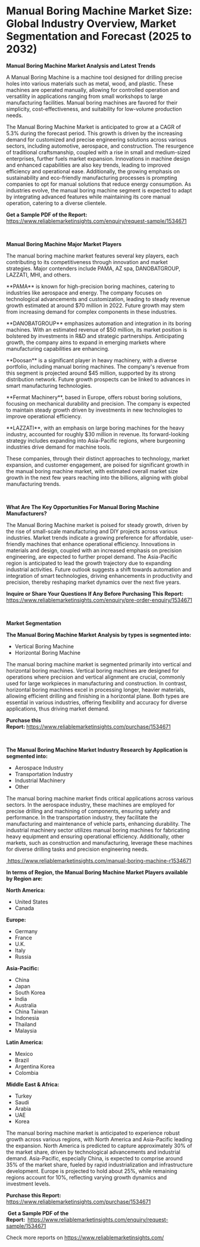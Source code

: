 <p><h1>Manual Boring Machine Market Size: Global Industry Overview, Market Segmentation and Forecast (2025 to 2032)</h1></p><p><strong>Manual Boring Machine Market Analysis and Latest Trends</strong></p>
<p><p>A Manual Boring Machine is a machine tool designed for drilling precise holes into various materials such as metal, wood, and plastic. These machines are operated manually, allowing for controlled operation and versatility in applications ranging from small workshops to large manufacturing facilities. Manual boring machines are favored for their simplicity, cost-effectiveness, and suitability for low-volume production needs.</p><p>The Manual Boring Machine Market is anticipated to grow at a CAGR of 5.3% during the forecast period. This growth is driven by the increasing demand for customized and precise engineering solutions across various sectors, including automotive, aerospace, and construction. The resurgence of traditional craftsmanship, coupled with a rise in small and medium-sized enterprises, further fuels market expansion. Innovations in machine design and enhanced capabilities are also key trends, leading to improved efficiency and operational ease. Additionally, the growing emphasis on sustainability and eco-friendly manufacturing processes is prompting companies to opt for manual solutions that reduce energy consumption. As industries evolve, the manual boring machine segment is expected to adapt by integrating advanced features while maintaining its core manual operation, catering to a diverse clientele.</p></p>
<p><strong>Get a Sample PDF of the Report:&nbsp;</strong> <a href="https://www.reliablemarketinsights.com/enquiry/request-sample/1534671?utm_campaign=1166&utm_medium=2&utm_source=Github&utm_content=ia&utm_term=17022025&utm_id=manual-boring-machine">https://www.reliablemarketinsights.com/enquiry/request-sample/1534671</a></p>
<p>&nbsp;</p>
<p><strong>Manual Boring Machine Major Market Players</strong></p>
<p><p>The manual boring machine market features several key players, each contributing to its competitiveness through innovation and market strategies. Major contenders include PAMA, AZ spa, DANOBATGROUP, LAZZATI, MHI, and others.</p><p>**PAMA** is known for high-precision boring machines, catering to industries like aerospace and energy. The company focuses on technological advancements and customization, leading to steady revenue growth estimated at around $70 million in 2022. Future growth may stem from increasing demand for complex components in these industries.</p><p>**DANOBATGROUP** emphasizes automation and integration in its boring machines. With an estimated revenue of $50 million, its market position is bolstered by investments in R&D and strategic partnerships. Anticipating growth, the company aims to expand in emerging markets where manufacturing capabilities are enhancing.</p><p>**Doosan** is a significant player in heavy machinery, with a diverse portfolio, including manual boring machines. The company's revenue from this segment is projected around $45 million, supported by its strong distribution network. Future growth prospects can be linked to advances in smart manufacturing technologies.</p><p>**Fermat Machinery**, based in Europe, offers robust boring solutions, focusing on mechanical durability and precision. The company is expected to maintain steady growth driven by investments in new technologies to improve operational efficiency.</p><p>**LAZZATI**, with an emphasis on large boring machines for the heavy industry, accounted for roughly $30 million in revenue. Its forward-looking strategy includes expanding into Asia-Pacific regions, where burgeoning industries drive demand for machine tools.</p><p>These companies, through their distinct approaches to technology, market expansion, and customer engagement, are poised for significant growth in the manual boring machine market, with estimated overall market size growth in the next few years reaching into the billions, aligning with global manufacturing trends.</p></p>
<p>&nbsp;</p>
<p><strong>What Are The Key Opportunities For Manual Boring Machine Manufacturers?</strong></p>
<p><p>The Manual Boring Machine market is poised for steady growth, driven by the rise of small-scale manufacturing and DIY projects across various industries. Market trends indicate a growing preference for affordable, user-friendly machines that enhance operational efficiency. Innovations in materials and design, coupled with an increased emphasis on precision engineering, are expected to further propel demand. The Asia-Pacific region is anticipated to lead the growth trajectory due to expanding industrial activities. Future outlook suggests a shift towards automation and integration of smart technologies, driving enhancements in productivity and precision, thereby reshaping market dynamics over the next five years.</p></p>
<p><strong>Inquire or Share Your Questions If Any Before Purchasing This Report:</strong> <a href="https://www.reliablemarketinsights.com/enquiry/pre-order-enquiry/1534671?utm_campaign=1166&utm_medium=2&utm_source=Github&utm_content=ia&utm_term=17022025&utm_id=manual-boring-machine">https://www.reliablemarketinsights.com/enquiry/pre-order-enquiry/1534671</a></p>
<p>&nbsp;</p>
<p><strong>Market Segmentation</strong></p>
<p><strong>The Manual Boring Machine Market Analysis by types is segmented into:</strong></p>
<p><ul><li>Vertical Boring Machine</li><li>Horizontal Boring Machine</li></ul></p>
<p><p>The manual boring machine market is segmented primarily into vertical and horizontal boring machines. Vertical boring machines are designed for operations where precision and vertical alignment are crucial, commonly used for large workpieces in manufacturing and construction. In contrast, horizontal boring machines excel in processing longer, heavier materials, allowing efficient drilling and finishing in a horizontal plane. Both types are essential in various industries, offering flexibility and accuracy for diverse applications, thus driving market demand.</p></p>
<p><strong>Purchase this Report:&nbsp;</strong><a href="https://www.reliablemarketinsights.com/purchase/1534671?utm_campaign=1166&utm_medium=2&utm_source=Github&utm_content=ia&utm_term=17022025&utm_id=manual-boring-machine">https://www.reliablemarketinsights.com/purchase/1534671</a></p>
<p>&nbsp;</p>
<p><strong>The Manual Boring Machine Market Industry Research by Application is segmented into:</strong></p>
<p><ul><li>Aerospace Industry</li><li>Transportation Industry</li><li>Industrial Machinery</li><li>Other</li></ul></p>
<p><p>The manual boring machine market finds critical applications across various sectors. In the aerospace industry, these machines are employed for precise drilling and machining of components, ensuring safety and performance. In the transportation industry, they facilitate the manufacturing and maintenance of vehicle parts, enhancing durability. The industrial machinery sector utilizes manual boring machines for fabricating heavy equipment and ensuring operational efficiency. Additionally, other markets, such as construction and manufacturing, leverage these machines for diverse drilling tasks and precision engineering needs.</p></p>
<p><a href="https://www.reliablemarketinsights.com/manual-boring-machine-r1534671?utm_campaign=1166&utm_medium=2&utm_source=Github&utm_content=ia&utm_term=17022025&utm_id=manual-boring-machine">&nbsp;https://www.reliablemarketinsights.com/manual-boring-machine-r1534671</a></p>
<p><strong>In terms of Region, the Manual Boring Machine Market Players available by Region are:</strong></p>
<p>
    <p> <strong> North America: </strong>
        <ul>
            <li>United States</li>
            <li>Canada</li>
        </ul>
        </p> 
    <p> <strong> Europe: </strong>
        <ul>
            <li>Germany</li>
            <li>France</li>
            <li>U.K.</li>
            <li>Italy</li>
            <li>Russia</li>
        </ul>
        </p> 
    <p> <strong> Asia-Pacific: </strong>
        <ul>
            <li>China</li>
            <li>Japan</li>
            <li>South Korea</li>
            <li>India</li>
            <li>Australia</li>
            <li>China Taiwan</li>
            <li>Indonesia</li>
            <li>Thailand</li>
            <li>Malaysia</li>
        </ul>
        </p> 
    <p> <strong> Latin America: </strong>
        <ul>
            <li>Mexico</li>
            <li>Brazil</li>
            <li>Argentina Korea</li>
            <li>Colombia</li>
        </ul>
        </p> 
    <p> <strong> Middle East & Africa: </strong>
        <ul>
            <li>Turkey</li>
            <li>Saudi</li>
            <li>Arabia</li>
            <li>UAE</li>
            <li>Korea</li>
        </ul>
    </p>
    </p>
<p><p>The manual boring machine market is anticipated to experience robust growth across various regions, with North America and Asia-Pacific leading the expansion. North America is predicted to capture approximately 30% of the market share, driven by technological advancements and industrial demand. Asia-Pacific, especially China, is expected to comprise around 35% of the market share, fueled by rapid industrialization and infrastructure development. Europe is projected to hold about 25%, while remaining regions account for 10%, reflecting varying growth dynamics and investment levels.</p></p>
<p><strong>Purchase this Report: </strong><a href="https://www.reliablemarketinsights.com/purchase/1534671?utm_campaign=1166&utm_medium=2&utm_source=Github&utm_content=ia&utm_term=17022025&utm_id=manual-boring-machine">https://www.reliablemarketinsights.com/purchase/1534671</a></p>
<p>&nbsp;<strong>Get a Sample PDF of the Report:&nbsp;&nbsp;</strong><a href="https://www.reliablemarketinsights.com/enquiry/request-sample/1534671?utm_campaign=1166&utm_medium=2&utm_source=Github&utm_content=ia&utm_term=17022025&utm_id=manual-boring-machine">https://www.reliablemarketinsights.com/enquiry/request-sample/1534671</a></p>
<p><strong></strong></p>
<p>Check more reports on <a href="https://www.reliablemarketinsights.com/?utm_campaign=1166&utm_medium=2&utm_source=Github&utm_content=ia&utm_term=17022025&utm_id=manual-boring-machine">https://www.reliablemarketinsights.com/</a></p>
